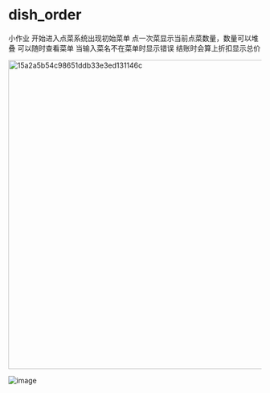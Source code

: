 # dish_order
小作业
开始进入点菜系统出现初始菜单
点一次菜显示当前点菜数量，数量可以堆叠
可以随时查看菜单
当输入菜名不在菜单时显示错误
结账时会算上折扣显示总价

<img width="614" alt="15a2a5b54c98651ddb33e3ed131146c" src="https://github.com/user-attachments/assets/915b0b9b-b7cf-4578-9363-c3f455ca028f" />

![image](https://github.com/user-attachments/assets/0bd1695a-d3ce-4b25-bc05-f0917e0c5e6f)
